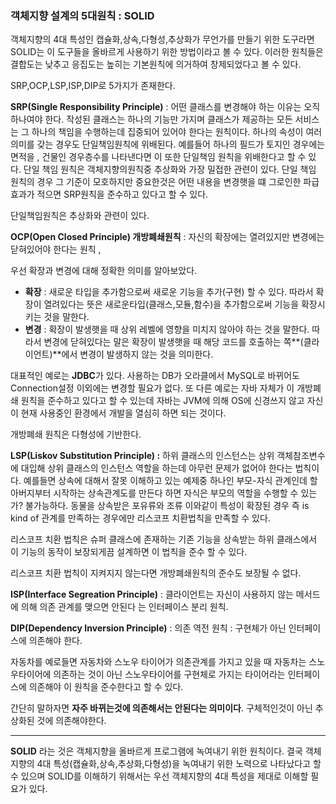 ### **객체지향 설계의 5대원칙 : SOLID**

객체지향의 4대 특성인 캡슐화,상속,다형성,추상화가 무언가를 만들기 위한 도구라면 SOLID는 이 도구들을 올바르게 사용하기 위한 방법이라고 볼 수 있다. 이러한 원칙들은 결합도는 낮추고 응집도는 높히는 기본원칙에 의거하여 창제되었다고 볼 수 있다.

SRP,OCP,LSP,ISP,DIP로 5가지가 존재한다.

**SRP(Single Responsibility Principle)** : 어떤 클래스를 변경해야 하는 이유는 오직 하나여야 한다. 작성된 클래스는 하나의 기능만 가지며 클래스가 제공하는 모든 서비스는 그 하나의 책임을 수행하는데 집중되어 있어야 한다는 원칙이다. 하나의 속성이 여러 의미를 갖는 경우도 단일책임원칙에 위배된다. 예를들어 하나의 필드가 토지인 경우에는 면적을 , 건물인 경우층수를 나타낸다면 이 또한 단일책임 원칙을 위배한다고 할 수 있다.
단일 책임 원칙은 객체지향의원칙중 추상화와 가장 밀접한 관련이 있다.
단일 책임 원칙의 경우 그 기준이 모호하지만 중요한것은 어떤 내용을 변경햇을 떄 그로인한 파급 효과가 적으면 SRP원칙을 준수하고 있다고 할 수 있다.

단일책임원칙은 추상화와 관련이 있다.

**OCP(Open Closed Principle) 개방폐쇄원칙**  : 자신의 확장에는 열려있지만 변경에는 닫혀있어야 한다는 원칙 , 

우선 확장과 변경에 대해 정확한 의미를 알아보았다.

- **확장** : 새로운 타입을 추가함으로써 새로운 기능을 추가(구현) 할 수 있다. 따라서 확장이 열려있다는 뜻은 새로운타입(클래스,모듈,함수)을 추가함으로써 기능을 확장시키는 것을 말한다.
- **변경** : 확장이 발생햇을 때 상위 레벨에 영향을 미치지 않아야 하는 것을 말한다. 따라서 변경에 닫혀있다는 말은 확장이 발생햇을 때 해당 코드를 호출하는 쪽**(클라이언트)**에서 변경이 발생하지 않는 것을 의미한다.

대표적인 예로는 **JDBC**가 있다. 사용하는 DB가 오라클에서 MySQL로 바뀌어도 Connection설정 이외에는 변경할 필요가 없다. 또 다른 예로는 자바 자체가 이 개방폐쇄 원칙을 준수하고 있다고 할 수 있는데 자바는 JVM에 의해 OS에 신경쓰지 않고 자신이 현재 사용중인 환경에서 개발을 열심히 하면 되는 것이다.  

개방폐쇄 원칙은 다형성에 기반한다.

**LSP(Liskov Substitution Principle) :** 하위 클래스의 인스턴스는 상위 객체참조변수에 대입해 상위 클래스의 인스턴스 역할을 하는데 아무런 문제가 없어야 한다는 법칙이다.
예를들면 상속에 대해서 잘못 이해하고 있는 예제중 하나인 부모-자식 관계인데 할아버지부터 시작하는 상속관계도를 만든다 하면 자식은 부모의 역할을 수행할 수 있는가? 불가능하다. 
동물을 상속받은 포유류와 조류 이와같이 특성이 확장된 경우 즉 is kind of 관계를 만족하는 경우에만 리스코프 치환법칙을 만족할 수 있다.

리스코프 치환 법칙은 슈퍼 클래스에 존재하는 기존 기능을 상속받는 하위 클래스에서 이 기능의 동작이 보장되게끔 설계하면 이 법칙을 준수 할 수 있다.

리스코프 치환 법칙이 지켜지지 않는다면 개방폐쇄원칙의 준수도 보장될 수 없다.

**ISP(Interface Segreation Principle)** : 클라이언트는 자신이 사용하지 않는 메서드에 의해 의존 관계를 맺으면 안된다 는 인터페이스 분리 원칙.

**DIP(Dependency Inversion Principle)** : 의존 역전 원칙 : 구현체가 아닌 인터페이스에 의존해야 한다.

자동차를 예로들면 자동차와 스노우 타이어가 의존관계를 가지고 있을 때 자동차는 스노우타이어에 의존하는 것이 아닌 스노우타이어를 구현체로 가지는 타이어라는 인터페이스에 의존해야 이 원칙을 준수한다고 할 수 있다.

간단히 말하자면 **자주 바뀌는것에 의존해서는 안된다는 의미이다**. 구체적인것이 아닌 추상화된 것에 의존해야한다.

------

**SOLID** 라는 것은 객체지향을 올바르게 프로그램에 녹여내기 위한 원칙이다. 결국 객체 지향의 4대 특성(캡슐화,상속,추상화,다형성)을 녹여내기 위한 노력으로 나타났다고 할 수 있으며 SOLID를 이해하기 위해서는 우선 객체지향의 4대 특성을 제대로 이해할 필요가 있다.
